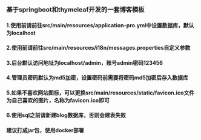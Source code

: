 ### 基于springboot和thymeleaf开发的一套博客模板
#### 1.使用前请前往src/main/resources/application-pro.yml中设置数据库，默认为localhost
#### 2.使用前请前往src/main/resources/i18n/messages.properties自定义参数
#### 3.后台默认访问地址为localhost/admin，账号admin密码123456
#### 4.管理员密码默认为md5加密，设置密码前需要将密码md5加密后存入数据库
#### 5.如果不喜欢网站图标，可以更换src/main/resources/static/favicon.ico文件为自己喜欢的图片，名称为favicon.ico即可
#### 6.使用sql之前请新建blog数据库，否则会建表失败
#### 建议打成jar包，使用docker部署